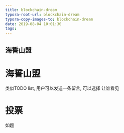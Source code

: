 ```yaml
---
title: blockchain-dream
typora-root-url: blockchain-dream
typora-copy-images-to: blockchain-dream
date: 2019-08-04 10:01:30
tags:
---
```


## 海誓山盟 ##



# 海誓山盟

类似TODO list, 用户可以发送一条留言, 可以选择 让谁看见

# 投票

如题

